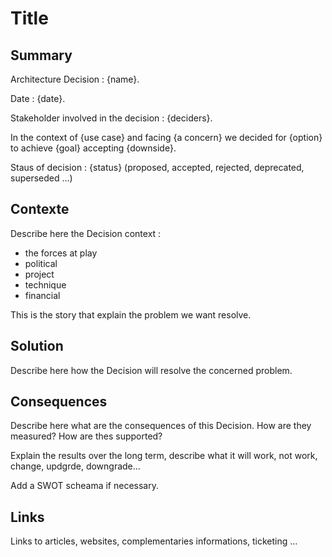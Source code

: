 # Title

## Summary

Architecture Decision : {name}.

Date : {date}.

Stakeholder involved in the decision : {deciders}.

In the context of {use case} and facing {a concern} we decided for {option} to achieve {goal} accepting {downside}.

Staus of decision : {status} (proposed, accepted, rejected, deprecated, superseded ...)

## Contexte

Describe here the Decision context :

- the forces at play
- political
- project
- technique
- financial

This is the story that explain the problem we want resolve.

## Solution 

Describe here how the Decision will resolve the concerned problem.

## Consequences

Describe here what are the consequences of this Decision.
How are they measured?
How are thes supported?

Explain the results over the long term, describe what it will work, not work, change, updgrde, downgrade...

Add a SWOT scheama if necessary.

## Links

Links to articles, websites, complementaries informations, ticketing ...
